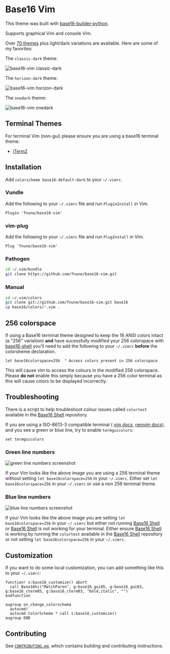 # Base16 Vim

This theme was built with [base16-builder-python](https://github.com/InspectorMustache/base16-builder-python).

Supports graphical Vim and console Vim.

Over [70 themes](https://github.com/chriskempson/base16-schemes-source/blob/master/list.yaml) plus light/dark variations are available. Here are some of my favorites:

The `classic-dark` theme:

![base16-vim classic-dark](/screenshots/base16-vim-screenshot-classic-dark.png)

The `horizon-dark` theme:

![base16-vim horizon-dark](/screenshots/base16-vim-screenshot-horizon-dark.png)

The `onedark` theme:

![base16-vim onedark](/screenshots/base16-vim-screenshot-onedark.png)

## Terminal Themes

For terminal Vim (non-gui) please ensure you are using a base16 terminal theme.

* [iTerm2](https://github.com/chriskempson/base16-iterm2)

## Installation

Add `colorscheme base16-default-dark` to your `~/.vimrc`.

### Vundle

Add the following to your `~/.vimrc` file and run `PluginInstall` in Vim.

```vim
Plugin 'fnune/base16-vim'
```

### vim-plug

Add the following to your `~/.vimrc` file and run `PlugInstall` in Vim.

```vim
Plug 'fnune/base16-vim'
```

### Pathogen

```bash
cd ~/.vim/bundle
git clone https://github.com/fnune/base16-vim.git
```

### Manual

```bash
cd ~/.vim/colors
git clone git://github.com/fnune/base16-vim.git base16
cp base16/colors/*.vim .
```

## 256 colorspace

If using a Base16 terminal theme designed to keep the 16 ANSI colors intact (a "256" variation) **and** have sucessfully modified your 256 colorspace with [base16-shell](https://github.com/chriskempson/base16-shell) you'll need to add the following to your `~/.vimrc` **before** the colorsheme declaration.

    let base16colorspace=256  " Access colors present in 256 colorspace

This will cause vim to access the colours in the modified 256 colorspace. Please **do not** enable this simply because you have a 256 color terminal as this will cause colors to be displayed incorrectly.

## Troubleshooting

There is a script to help troubleshoot colour issues called `colortest` available in the [Base16 Shell](https://github.com/fnune/base16-shell) repository.

If you are using a ISO-8613-3 compatible terminal (
[vim docs](https://github.com/vim/vim/blob/23c1b2b018c8121ca5fcc247e37966428bf8ca66/runtime/doc/options.txt#L7876),
[neovim docs](https://neovim.io/doc/user/options.html#'termguicolors')), and
you see a green or blue line, try to enable `termguicolors`:

```vim
set termguicolors
```

### Green line numbers

![green line numbers screenshot](https://raw.github.com/chriskempson/base16-vim/master/without-base16colorspace-256-with-256-terminal-theme.png)

If your Vim looks like the above image you are using a 256 terminal theme without setting `let base16colorspace=256` in your `~/.vimrc`. Either set `let base16colorspace=256` in your `~/.vimrc` or use a non 256 terminal theme.

### Blue line numbers

![blue line numbers screenshot](https://raw.github.com/chriskempson/base16-vim/master/with-base16colorspace-256-without-base16-shell.png)

If your Vim looks like the above image you are setting `let base16colorspace=256` in your `~/.vimrc` but either not running [Base16 Shell](https://github.com/fnune/base16-shell) or [Base16 Shell](https://github.com/fnune/base16-shell) is not working for your terminal. Either ensure [Base16 Shell](https://github.com/fnune/base16-shell) is working by running the `colortest` available in the [Base16 Shell](https://github.com/fnune/base16-shell) repository or not setting `let base16colorspace=256` in your `~/.vimrc`.

## Customization

If you want to do some local customization, you can add something like this to your `~/.vimrc`:

```vim
function! s:base16_customize() abort
  call Base16hi("MatchParen", g:base16_gui05, g:base16_gui03, g:base16_cterm05, g:base16_cterm03, "bold,italic", "")
endfunction

augroup on_change_colorschema
  autocmd!
  autocmd ColorScheme * call s:base16_customize()
augroup END
```

## Contributing

See [`CONTRIBUTING.md`](/CONTRIBUTING.md), which contains building and
contributing instructions.
